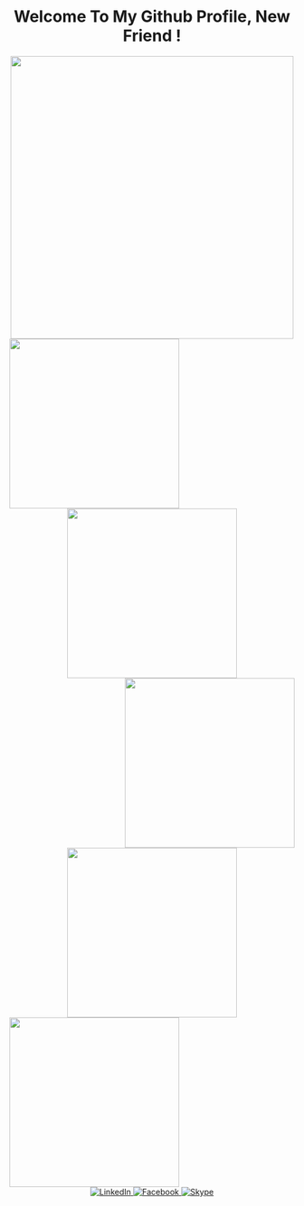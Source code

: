 <!-- ### Hi new friend 👋 -->
<!-- Header - Why there are too many cat? Because I love Cats. -->
<h1 style="color:black font-family: "Courier New"" align="center">Welcome To My Github Profile, New Friend !</h1>
<div id="HelloMsg" align="center">
  <img src="https://media.giphy.com/media/juua9i2c2fA0AIp2iq/giphy.gif" width="500"/>
</div>
<div id="LofiCat1" align="left">
  <img src="https://media.giphy.com/media/1G6sMOocL7eeOgb6MY/giphy.gif" width="300"/>
</div>
<div id="LofiCat2" align="center">
  <img src="https://media.giphy.com/media/eKiI67RMFbnxa7WuKC/giphy.gif" width="300"/>
</div>
<div id="LofiCat3" align="right">
  <img src="https://media.giphy.com/media/ZmcpQkCL0SBESH0V03/giphy.gif" width="300"/>
</div>
<div id="LofiCat4" align="center">
  <img src="https://media.giphy.com/media/CfsHhb5lUjBcLuXmz6/giphy.gif" width="300"/>
</div>
<div id="LofiCat5" align="left">
  <img src="https://media.giphy.com/media/K0PYALUm4Frpm9A7CQ/giphy.gif" width="300"/>
</div>
<!-- Social media -->
<div id="SocialMedia" align="center">
  <a href="https://www.linkedin.com/in/th%C6%B0%C6%A1ng-tr%E1%BB%8Bnh-v%C3%A2n-36890b244/">
    <img src="https://img.shields.io/badge/LinkedIn-blue?style=for-the-badge&logo=linkedin&logoColor=white" alt="LinkedIn"/>
  </a>
  <a href="https://www.facebook.com/TrinhThuong2001">
    <img src="https://img.shields.io/badge/FaceBook-blue?style=for-the-badge&logo=facebook&logoColor=white" alt="Facebook"/>
  </a>
  <a href="https://join.skype.com/invite/vcdH2RLM396i">
    <img src="https://img.shields.io/badge/Skype-blue?style=for-the-badge&logo=skype&logoColor=white" alt="Skype"/>
  </a>
</div>


